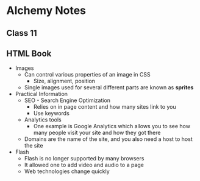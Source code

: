 # Alchemy Notes

## Class 11

## HTML Book
- Images
    - Can control various properties of an image in CSS
        - Size, alignment, position
    - Single images used for several different parts are known as **sprites**
- Practical Information
    - SEO - Search Engine Optimization
        - Relies on in page content and how many sites link to you
        - Use keywords 
    - Analytics tools 
        - One example is Google Analytics which allows you to see how many people visit your site and how they got there
    - Domains are the name of the site, and you also need a host to host the site
- Flash 
    - Flash is no longer supported by many browsers
    - It allowed one to add video and audio to a page
    - Web technologies change quickly